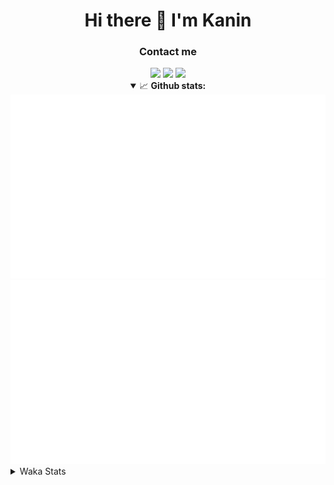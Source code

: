 <div align="center">
 <h1>Hi there 👋 I'm Kanin</h1>
 <h3>Contact me</h3>
 <a href="mailto:im@kanin.dev"><img src="https://img.shields.io/badge/gmail-%23D14836.svg?&style=for-the-badge&logo=gmail&logoColor=white"/></a>
 <a href="https://twitter.com/KaninDev"><img src="https://img.shields.io/badge/twitter-%231DA1F2.svg?&style=for-the-badge&logo=twitter&logoColor=white"/></a>
 <a href="https://www.linkedin.com/in/KaninDev"><img src="https://img.shields.io/badge/linkedin-%230077B5.svg?&style=for-the-badge&logo=linkedin&logoColor=white"/></a>
<details open>
  <summary>📈 <b>Github stats:</b></summary>
  <img src="https://github.com/Kanin/Kanin/blob/master/scripts/GitHubStats/generated/overview.svg"/>
  <img src="https://github.com/Kanin/Kanin/blob/master/scripts/GitHubStats/generated/languages.svg"/>
</details>
</div>

<details>
 <summary>Waka Stats</summary>

<!--START_SECTION:waka-->
![Code Time](http://img.shields.io/badge/Code%20Time-1%2C793%20hrs%2040%20mins-blue)

![Profile Views](http://img.shields.io/badge/Profile%20Views-23-blue)

![Lines of code](https://img.shields.io/badge/From%20Hello%20World%20I%27ve%20Written-27%20Thousand%20lines%20of%20code-blue)

**🐱 My GitHub Data** 

> 🏆 463 Contributions in the Year 2021
 > 
> 📦 81.3 kB Used in GitHub's Storage 
 > 
> 🚫 Not Opted to Hire
 > 
> 📜 13 Public Repositories 
 > 
> 🔑 9 Private Repositories  
 > 
**I'm an Early 🐤** 

```text
🌞 Morning    100 commits    ████░░░░░░░░░░░░░░░░░░░░░   16.0% 
🌆 Daytime    237 commits    █████████░░░░░░░░░░░░░░░░   37.92% 
🌃 Evening    146 commits    █████░░░░░░░░░░░░░░░░░░░░   23.36% 
🌙 Night      142 commits    █████░░░░░░░░░░░░░░░░░░░░   22.72%

```
📅 **I'm Most Productive on Monday** 

```text
Monday       120 commits    ████░░░░░░░░░░░░░░░░░░░░░   19.2% 
Tuesday      104 commits    ████░░░░░░░░░░░░░░░░░░░░░   16.64% 
Wednesday    101 commits    ████░░░░░░░░░░░░░░░░░░░░░   16.16% 
Thursday     70 commits     ██░░░░░░░░░░░░░░░░░░░░░░░   11.2% 
Friday       72 commits     ███░░░░░░░░░░░░░░░░░░░░░░   11.52% 
Saturday     55 commits     ██░░░░░░░░░░░░░░░░░░░░░░░   8.8% 
Sunday       103 commits    ████░░░░░░░░░░░░░░░░░░░░░   16.48%

```


📊 **This Week I Spent My Time On** 

```text
⌚︎ Time Zone: America/New_York

💬 Programming Languages: 
Python                   5 hrs 23 mins       ████████████████████░░░░░   80.59% 
virtualenv               1 hr 7 mins         ████░░░░░░░░░░░░░░░░░░░░░   16.91% 
Text                     10 mins             ░░░░░░░░░░░░░░░░░░░░░░░░░   2.5%

🔥 Editors: 
PyCharm                  6 hrs 41 mins       █████████████████████████   100.0%

🐱‍💻 Projects: 
TomsBotPyCord            6 hrs 36 mins       ████████████████████████░   98.77% 
py-cord                  2 mins              ░░░░░░░░░░░░░░░░░░░░░░░░░   0.57% 
Unknown Project          1 min               ░░░░░░░░░░░░░░░░░░░░░░░░░   0.44% 
TomsBot                  0 secs              ░░░░░░░░░░░░░░░░░░░░░░░░░   0.22%

💻 Operating System: 
Linux                    6 hrs 41 mins       █████████████████████████   100.0%

```

**I Mostly Code in Python** 

```text
Python                   23 repos            ███████████████████░░░░░░   76.67% 
JavaScript               3 repos             ██░░░░░░░░░░░░░░░░░░░░░░░   10.0% 
Java                     2 repos             █░░░░░░░░░░░░░░░░░░░░░░░░   6.67% 
Kotlin                   1 repo              ░░░░░░░░░░░░░░░░░░░░░░░░░   3.33% 
HTML                     1 repo              ░░░░░░░░░░░░░░░░░░░░░░░░░   3.33%

```


**Timeline**

![Chart not found](https://raw.githubusercontent.com/Kanin/Kanin/master/charts/bar_graph.png) 


 Last Updated on 07/12/2021
<!--END_SECTION:waka-->
</details>
